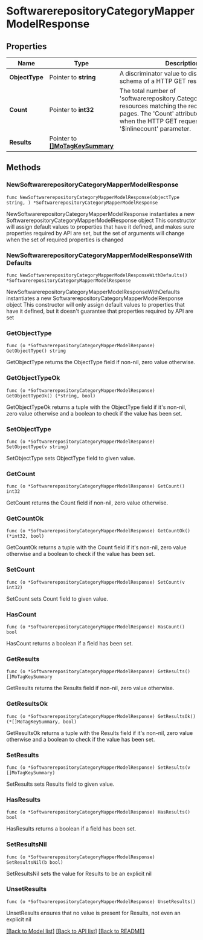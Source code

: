 # SoftwarerepositoryCategoryMapperModelResponse

## Properties

Name | Type | Description | Notes
------------ | ------------- | ------------- | -------------
**ObjectType** | Pointer to **string** | A discriminator value to disambiguate the schema of a HTTP GET response body. | 
**Count** | Pointer to **int32** | The total number of &#39;softwarerepository.CategoryMapperModel&#39; resources matching the request, accross all pages. The &#39;Count&#39; attribute is included when the HTTP GET request includes the &#39;$inlinecount&#39; parameter. | [optional] 
**Results** | Pointer to [**[]MoTagKeySummary**](MoTagKeySummary.md) |  | [optional] 

## Methods

### NewSoftwarerepositoryCategoryMapperModelResponse

`func NewSoftwarerepositoryCategoryMapperModelResponse(objectType string, ) *SoftwarerepositoryCategoryMapperModelResponse`

NewSoftwarerepositoryCategoryMapperModelResponse instantiates a new SoftwarerepositoryCategoryMapperModelResponse object
This constructor will assign default values to properties that have it defined,
and makes sure properties required by API are set, but the set of arguments
will change when the set of required properties is changed

### NewSoftwarerepositoryCategoryMapperModelResponseWithDefaults

`func NewSoftwarerepositoryCategoryMapperModelResponseWithDefaults() *SoftwarerepositoryCategoryMapperModelResponse`

NewSoftwarerepositoryCategoryMapperModelResponseWithDefaults instantiates a new SoftwarerepositoryCategoryMapperModelResponse object
This constructor will only assign default values to properties that have it defined,
but it doesn't guarantee that properties required by API are set

### GetObjectType

`func (o *SoftwarerepositoryCategoryMapperModelResponse) GetObjectType() string`

GetObjectType returns the ObjectType field if non-nil, zero value otherwise.

### GetObjectTypeOk

`func (o *SoftwarerepositoryCategoryMapperModelResponse) GetObjectTypeOk() (*string, bool)`

GetObjectTypeOk returns a tuple with the ObjectType field if it's non-nil, zero value otherwise
and a boolean to check if the value has been set.

### SetObjectType

`func (o *SoftwarerepositoryCategoryMapperModelResponse) SetObjectType(v string)`

SetObjectType sets ObjectType field to given value.


### GetCount

`func (o *SoftwarerepositoryCategoryMapperModelResponse) GetCount() int32`

GetCount returns the Count field if non-nil, zero value otherwise.

### GetCountOk

`func (o *SoftwarerepositoryCategoryMapperModelResponse) GetCountOk() (*int32, bool)`

GetCountOk returns a tuple with the Count field if it's non-nil, zero value otherwise
and a boolean to check if the value has been set.

### SetCount

`func (o *SoftwarerepositoryCategoryMapperModelResponse) SetCount(v int32)`

SetCount sets Count field to given value.

### HasCount

`func (o *SoftwarerepositoryCategoryMapperModelResponse) HasCount() bool`

HasCount returns a boolean if a field has been set.

### GetResults

`func (o *SoftwarerepositoryCategoryMapperModelResponse) GetResults() []MoTagKeySummary`

GetResults returns the Results field if non-nil, zero value otherwise.

### GetResultsOk

`func (o *SoftwarerepositoryCategoryMapperModelResponse) GetResultsOk() (*[]MoTagKeySummary, bool)`

GetResultsOk returns a tuple with the Results field if it's non-nil, zero value otherwise
and a boolean to check if the value has been set.

### SetResults

`func (o *SoftwarerepositoryCategoryMapperModelResponse) SetResults(v []MoTagKeySummary)`

SetResults sets Results field to given value.

### HasResults

`func (o *SoftwarerepositoryCategoryMapperModelResponse) HasResults() bool`

HasResults returns a boolean if a field has been set.

### SetResultsNil

`func (o *SoftwarerepositoryCategoryMapperModelResponse) SetResultsNil(b bool)`

 SetResultsNil sets the value for Results to be an explicit nil

### UnsetResults
`func (o *SoftwarerepositoryCategoryMapperModelResponse) UnsetResults()`

UnsetResults ensures that no value is present for Results, not even an explicit nil

[[Back to Model list]](../README.md#documentation-for-models) [[Back to API list]](../README.md#documentation-for-api-endpoints) [[Back to README]](../README.md)


